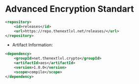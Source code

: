 # Advanced Encryption Standart
```xml
<repository>
    <id>releases</id>
    <url>https://repo.thenextlvl.net/releases/</url>
</repository>
```
 * Artifact Information:
```xml
<dependency>
    <groupId>net.thenextlvl.crypto</groupId>
    <artifactId>aes</artifactId>
    <version>1.0.0</version>
    <scope>compile</scope>
</dependency>
 ```
